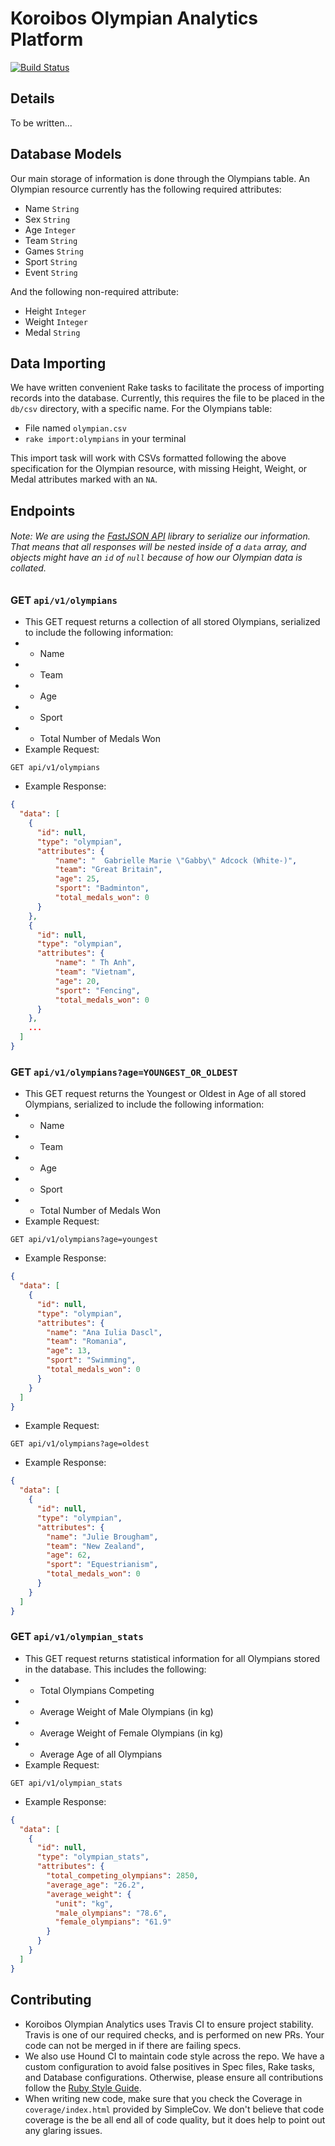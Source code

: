 # Koroibos Olympian Analytics Platform
[![Build Status](https://travis-ci.com/BrennanAyers/koroibos_olympian_analytics.svg?branch=master)](https://travis-ci.com/BrennanAyers/koroibos_olympian_analytics)

## Details

To be written...

## Database Models
Our main storage of information is done through the Olympians table. An Olympian resource currently has the following required attributes:
- Name `String`
- Sex `String`
- Age `Integer`
- Team `String`
- Games `String`
- Sport `String`
- Event `String`

And the following non-required attribute:
- Height `Integer`
- Weight `Integer`
- Medal `String`

## Data Importing
We have written convenient Rake tasks to facilitate the process of importing records into the database. Currently, this requires the file to be placed in the `db/csv` directory, with a specific name. For the Olympians table:
- File named `olympian.csv`
- `rake import:olympians` in your terminal

This import task will work with CSVs formatted following the above specification for the Olympian resource, with missing Height, Weight, or Medal attributes marked with an `NA`.

## Endpoints
###### Note: We are using the [FastJSON API](https://github.com/Netflix/fast_jsonapi) library to serialize our information. That means that all responses will be nested inside of a `data` array, and objects might have an `id` of `null` because of how our Olympian data is collated.
### GET `api/v1/olympians`
- This GET request returns a collection of all stored Olympians, serialized to include the following information:
- - Name
- - Team
- - Age
- - Sport
- - Total Number of Medals Won
- Example Request:
```
GET api/v1/olympians
```
- Example Response:
```json
{
  "data": [
    {
      "id": null,
      "type": "olympian",
      "attributes": {
          "name": "  Gabrielle Marie \"Gabby\" Adcock (White-)",
          "team": "Great Britain",
          "age": 25,
          "sport": "Badminton",
          "total_medals_won": 0
      }
    },
    {
      "id": null,
      "type": "olympian",
      "attributes": {
          "name": " Th Anh",
          "team": "Vietnam",
          "age": 20,
          "sport": "Fencing",
          "total_medals_won": 0
      }
    },
    ...
  ]
}
```
### GET `api/v1/olympians?age=YOUNGEST_OR_OLDEST`
- This GET request returns the Youngest or Oldest in Age of all stored Olympians, serialized to include the following information:
- - Name
- - Team
- - Age
- - Sport
- - Total Number of Medals Won
- Example Request:
```
GET api/v1/olympians?age=youngest
```
- Example Response:
```json
{
  "data": [
    {
      "id": null,
      "type": "olympian",
      "attributes": {
        "name": "Ana Iulia Dascl",
        "team": "Romania",
        "age": 13,
        "sport": "Swimming",
        "total_medals_won": 0
      }
    }
  ]
}
```
- Example Request:
```
GET api/v1/olympians?age=oldest
```
- Example Response:
```json
{
  "data": [
    {
      "id": null,
      "type": "olympian",
      "attributes": {
        "name": "Julie Brougham",
        "team": "New Zealand",
        "age": 62,
        "sport": "Equestrianism",
        "total_medals_won": 0
      }
    }
  ]
}
```
### GET `api/v1/olympian_stats`
- This GET request returns statistical information for all Olympians stored in the database. This includes the following:
- - Total Olympians Competing
- - Average Weight of Male Olympians (in kg)
- - Average Weight of Female Olympians (in kg)
- - Average Age of all Olympians
- Example Request:
```
GET api/v1/olympian_stats
```
- Example Response:
```json
{
  "data": [
    {
      "id": null,
      "type": "olympian_stats",
      "attributes": {
        "total_competing_olympians": 2850,
        "average_age": "26.2",
        "average_weight": {
          "unit": "kg",
          "male_olympians": "78.6",
          "female_olympians": "61.9"
        }
      }
    }
  ]
}
```

## Contributing
- Koroibos Olympian Analytics uses Travis CI to ensure project stability. Travis is one of our required checks, and is performed on new PRs. Your code can not be merged in if there are failing specs.
- We also use Hound CI to maintain code style across the repo. We have a custom configuration to avoid false positives in Spec files, Rake tasks, and Database configurations. Otherwise, please ensure all contributions follow the [Ruby Style Guide](https://rubystyle.guide/).
- When writing new code, make sure that you check the Coverage in `coverage/index.html` provided by SimpleCov. We don't believe that code coverage is the be all end all of code quality, but it does help to point out any glaring issues.
